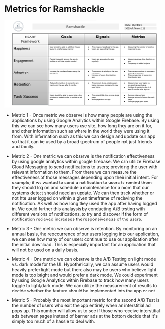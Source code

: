 # Metrics for Ramshackle

![Ramshackle Heart Framework](heart-framework.png)

* Metric 1 - Once metric we observe is how many people are using the applications by using Google Analytics within Google Firebase. By using this we can see how many users use site, how long they are on it for, and other information such as where in the world they were using it from. With information such as this we can design and update our app so that it can be used by a
  broad spectrum of people not just friends and family.  
  
* Metric 2 - One metric we can observe is the notification effectiveness by using google analytics within google firebase. We can utilize Firebase Cloud Messaging to send notifications to users; providing the user with relevant information to them. From there we can measure the effectiveness of those messages depending upon their initial intent. For example; if we wanted to send a notification to users to remind them they should log on and schedule a maintenance for a room that our systems detect should need an update. We can then track whether or not hte user logged on within a given timeframe of recieving the notification. AS well as how long they used the app after having logged in. We could further this analaysis by conducting A/B testing with different versions of notifications, to try and discover if the form of notification recieved increases the responsiveness of the users.  
  
* Metric 3 - One metric we can observe is retention. By monitoring on an annual basis, the reoccurrence of our users logging into our application, we can see how many of our users continue to use our application after the initial download. This is especially important for an application that will not be used on a daily basis. 
   
* Metric 4 -  One metric we can observe is the A/B Testing on light mode vs. dark mode for the UI. Hypothetically, we can assume users would heavily prefer light mode but there also may be users who believe light mode is too bright and would prefer a dark mode. We could experiment by using Google Analytics within Firebase to track how many users toggle to light/dark mode. We can utilize the measurement of results to decide whether the feature should be implemented into the app or not.
  
* Metric 5 - Probably the most important metric for the second A/B Test is the number of users who exit the app entirely when an interstitial ad pops up. This number will allow us to see if those who receive interstitial ads between pages instead of banner ads at the bottom decide that it's simply too much of a hassle to deal with.